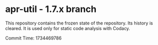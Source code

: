 # apr-util - 1.7.x branch

This repository contains the frozen state of the repository.
Its history is cleared. It is used only for static code
analysis with Codacy.

Commit Time: 1734469786